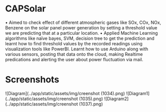 # CAPSolar
• Aimed to check effect of different atmospheric gases like SOx, COx, NOx, Benzene on the solar panel power generation by setting a threshold value we are predicting that at a particular location.
• Applied Machine Learning algorithms like naïve bayes, SVM, decision tree to get the prediction and learnt how to find threshold values by the recorded readings using visualization tools like PowerBI. Learnt how to use Arduino along with various sensors, posting that data onto the cloud, making Realtime predications and alerting the user about power fluctuation via mail.

# Screenshots
![Diagram](../app/static/assets/img/creenshot (1034).png)
![Diagram1](../app/static/assets/img/creenshot (1035).png)
![Diagram2](../app/static/assets/img/creenshot (1037).png)
